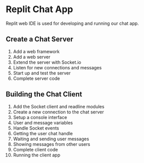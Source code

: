 # Replit Chat App

Replit web IDE is used for developing and running our chat app.

## Create a Chat Server
1. Add a web framework
2. Add a web server
3. Extend the server with Socket.io
4. Listen for new connections and messages
5. Start up and test the server
6. Complete server code

## Building the Chat Client
1. Add the Socket client and readline modules
2. Create a new connection to the chat server
3. Setup a console interface
4. User and message variables
5. Handle Socket events
6. Getting the user chat handle
7. Waiting and sending user messages
8. Showing messages from other users
9. Complete client code
10. Running the client app